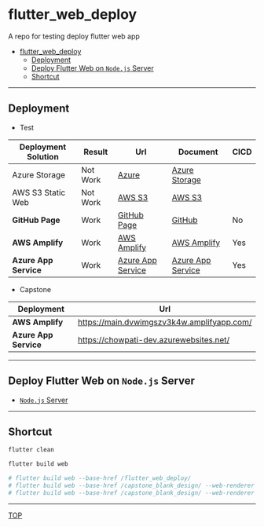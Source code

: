 # flutter_web_deploy

A repo for testing deploy flutter web app

- [flutter\_web\_deploy](#flutter_web_deploy)
  - [Deployment](#deployment)
  - [Deploy Flutter Web on `Node.js` Server](#deploy-flutter-web-on-nodejs-server)
  - [Shortcut](#shortcut)

---

## Deployment

- Test

| Deployment Solution   | Result   | Url                                                                                | Document                                                        | CICD |
| --------------------- | -------- | ---------------------------------------------------------------------------------- | --------------------------------------------------------------- | ---- |
| Azure Storage         | Not Work | [Azure](https://capstonewebhosting.z14.web.core.windows.net/)                      | [Azure Storage](./doc/azure_storage/azure_storage.md)           |      |
| AWS S3 Static Web     | Not Work | [AWS S3](http://humber-capstone-webhosting.s3-website.ca-central-1.amazonaws.com/) | [AWS S3](./doc/aws_s3/aws_s3.md)                                |      |
| **GitHub Page**       | Work     | [GitHub Page](https://simonangel-fong.github.io/chowpati/)                         | [GitHub](./doc/github_page/github_page.md)                      | No   |
| **AWS Amplify**       | Work     | [AWS Amplify](https://master.d4xxdvavu47mx.amplifyapp.com/)                        | [AWS Amplify](./doc/aws_amplify/aws_amplify.md)                 | Yes  |
| **Azure App Service** | Work     | [Azure App Service](https://flutter-deploy-test.azurewebsites.net/)                | [Azure App Service](./doc/azure_appservice/azure_appservice.md) | Yes  |

- Capstone

| Deployment            | Url                                        |
| --------------------- | ------------------------------------------ |
| **AWS Amplify**       | https://main.dvwimgszv3k4w.amplifyapp.com/ |
| **Azure App Service** | https://chowpati-dev.azurewebsites.net/    |

---

## Deploy Flutter Web on `Node.js` Server

- [`Node.js` Server](./doc/nodejs/nodejs.md)

---

## Shortcut

```sh
flutter clean

flutter build web

# flutter build web --base-href /flutter_web_deploy/
# flutter build web --base-href /capstone_blank_design/ --web-renderer html
# flutter build web --base-href /capstone_blank_design/ --web-renderer canvaskit

```

---

[TOP](#flutter_web_deploy)
